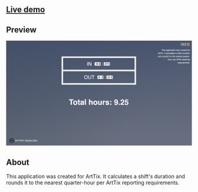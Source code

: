 ## <a href="https://vxxce.github.io/arttix-tc" alt="live demo link">Live demo</a>

## Preview

<img src="https://github.com/vxxce/arttix-tc/blob/master/public/screenshot.png" alt="screenshot" width="900px" />

## About

This application was created for ArtTix. It calculates a shift's duration and rounds it to the nearest quarter-hour per ArtTix reporting requirements.

